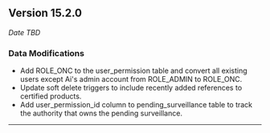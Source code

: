 
## Version 15.2.0
_Date TBD_

### Data Modifications
* Add ROLE_ONC to the user_permission table and convert all existing users except Ai's admin account from ROLE_ADMIN to ROLE_ONC.
* Update soft delete triggers to include recently added references to certified products.
* Add user_permission_id column to pending_surveillance table to track the authority that owns the pending surveillance.

---
